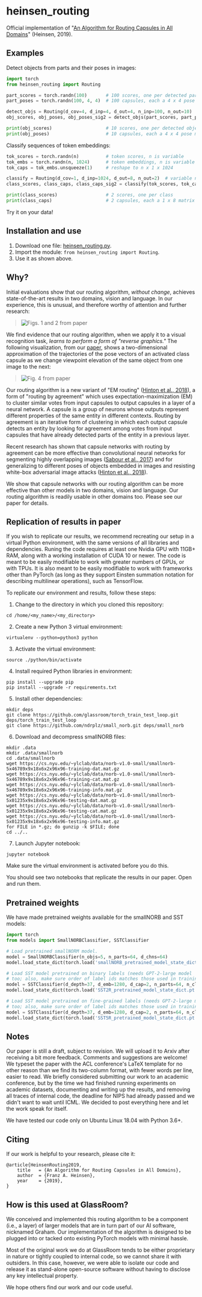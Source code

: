 # heinsen_routing

Official implementation of "[An Algorithm for Routing Capsules in All Domains](https://content.glassroom.com/An_Algorithm_for_Routing_Capsules_in_All_Domains.pdf)" (Heinsen, 2019).

## Examples

Detect objects from parts and their poses in images:

```python
import torch
from heinsen_routing import Routing

part_scores = torch.randn(100)       # 100 scores, one per detected part
part_poses = torch.randn(100, 4, 4)  # 100 capsules, each a 4 x 4 pose matrix

detect_objs = Routing(d_cov=4, d_inp=4, d_out=4, n_inp=100, n_out=10)
obj_scores, obj_poses, obj_poses_sig2 = detect_objs(part_scores, part_poses)

print(obj_scores)                    # 10 scores, one per detected object
print(obj_poses)                     # 10 capsules, each a 4 x 4 pose matrix
```

Classify sequences of token embeddings:

```python
tok_scores = torch.randn(n)          # token scores, n is variable
tok_embs = torch.randn(n, 1024)      # token embeddings, n is variable
tok_caps = tok_embs.unsqueeze(1)     # reshape to n x 1 x 1024

classify = Routing(d_cov=1, d_inp=1024, d_out=8, n_out=2)  # variable n_inp
class_scores, class_caps, class_caps_sig2 = classify(tok_scores, tok_caps)

print(class_scores)                  # 2 scores, one per class
print(class_caps)                    # 2 capsules, each a 1 x 8 matrix
```

Try it on your data!

## Installation and use

1. Download one file: [heinsen_routing.py](heinsen_routing.py).
2. Import the module: `from heinsen_routing import Routing`.
3. Use it as shown above.

## Why?

Initial evaluations show that our routing algorithm, _without change_, achieves state-of-the-art results in two domains, vision and language. In our experience, this is unusual, and therefore worthy of attention and further research:

> ![Figs. 1 and 2 from paper](assets/draft_paper_fig1_and_fig2.png)

We find evidence that our routing algorithm, when we apply it to a visual recognition task, _learns to perform a form of "reverse graphics."_ The following visualization, from our [paper](https://content.glassroom.com/An_Algorithm_for_Routing_Capsules_in_All_Domains.pdf), shows a two-dimensional approximation of the trajectories of the pose vectors of an activated class capsule as we change viewpoint elevation of the same object from one image to the next:

> ![Fig. 4 from paper](assets/draft_paper_fig4.png)

Our routing algorithm is a new variant of "EM routing" ([Hinton et al., 2018](https://openreview.net/pdf?id=HJWLfGWRb)), a form of "routing by agreement" which uses expectation-maximization (EM) to cluster similar votes from input capsules to output capsules in a layer of a neural network. A capsule is a group of neurons whose outputs represent different properties of the same entity in different contexts. Routing by agreement is an iterative form of clustering in which each output capsule detects an entity by looking for agreement among votes from input capsules that have already detected parts of the entity in a previous layer.

Recent research has shown that capsule networks with routing by agreement can be more effective than convolutional neural networks for segmenting highly overlapping images ([Sabour et al., 2017](https://arxiv.org/pdf/1710.09829.pdf)) and for generalizing to different poses of objects embedded in images and resisting white-box adversarial image attacks ([Hinton et al., 2018](https://openreview.net/pdf?id=HJWLfGWRb)).

We show that capsule networks with our routing algorithm can be more effective than other models in two domains, vision and language. Our routing algorithm is readily usable in other domains too. Please see our paper for details.

## Replication of results in paper

If you wish to replicate our results, we recommend recreating our setup in a virtual Python environment, with the same versions of all libraries and dependencies. Runing the code requires at least one Nvidia GPU with 11GB+ RAM, along with a working installation of CUDA 10 or newer. The code is meant to be easily modifiable to work with greater numbers of GPUs, or with TPUs. It is also meant to be easily modifiable to work with frameworks other than PyTorch (as long as they support Einsten summation notation for describing multilinear operations), such as TensorFlow.

To replicate our environment and results, follow these steps:

1. Change to the directory in which you cloned this repository:

```
cd /home/<my_name>/<my_directory>
```

2. Create a new Python 3 virtual environment:

```
virtualenv --python=python3 python
```

3. Activate the virtual environment:

```
source ./python/bin/activate
```

4. Install required Python libraries in environment:

```
pip install --upgrade pip
pip install --upgrade -r requirements.txt
```

5. Install other dependencies:

```
mkdir deps
git clone https://github.com/glassroom/torch_train_test_loop.git deps/torch_train_test_loop
git clone https://github.com/ndrplz/small_norb.git deps/small_norb
```

6. Download and decompress smallNORB files:

```
mkdir .data
mkdir .data/smallnorb
cd .data/smallnorb
wget https://cs.nyu.edu/~ylclab/data/norb-v1.0-small/smallnorb-5x46789x9x18x6x2x96x96-training-dat.mat.gz
wget https://cs.nyu.edu/~ylclab/data/norb-v1.0-small/smallnorb-5x46789x9x18x6x2x96x96-training-cat.mat.gz
wget https://cs.nyu.edu/~ylclab/data/norb-v1.0-small/smallnorb-5x46789x9x18x6x2x96x96-training-info.mat.gz
wget https://cs.nyu.edu/~ylclab/data/norb-v1.0-small/smallnorb-5x01235x9x18x6x2x96x96-testing-dat.mat.gz
wget https://cs.nyu.edu/~ylclab/data/norb-v1.0-small/smallnorb-5x01235x9x18x6x2x96x96-testing-cat.mat.gz
wget https://cs.nyu.edu/~ylclab/data/norb-v1.0-small/smallnorb-5x01235x9x18x6x2x96x96-testing-info.mat.gz
for FILE in *.gz; do gunzip -k $FILE; done
cd ../..
```

7. Launch Jupyter notebook:

```
jupyter notebook
```

Make sure the virtual environment is activated before you do this.

You should see two notebooks that replicate the results in our paper. Open and run them.

## Pretrained weights

We have made pretrained weights available for the smallNORB and SST models:

```python
import torch
from models import SmallNORBClassifier, SSTClassifier

# Load pretrained smallNORM model.
model = SmallNORBClassifier(n_objs=5, n_parts=64, d_chns=64)
model.load_state_dict(torch.load('smallNORB_pretrained_model_state_dict.pt'))

# Load SST model pretrained on binary labels (needs GPT-2-large model
# too; also, make sure order of label ids matches those used in training).
model = SSTClassifier(d_depth=37, d_emb=1280, d_cap=2, n_parts=64, n_classes=2)
model.load_state_dict(torch.load('SST2R_pretrained_model_state_dict.pt'))

# Load SST model pretrained on fine-grained labels (needs GPT-2-large model
# too; also, make sure order of label ids matches those used in training).
model = SSTClassifier(d_depth=37, d_emb=1280, d_cap=2, n_parts=64, n_classes=5)
model.load_state_dict(torch.load('SST5R_pretrained_model_state_dict.pt'))
```

## Notes

Our paper is still a draft, subject to revision. We will upload it to Arxiv after receiving a bit more feedback. Comments and suggestions are welcome!  We typeset the paper with the ACL conference's LaTeX template for no other reason than we find its two-column format, with fewer words per line, easier to read. We briefly considered submitting our work to an academic conference, but by the time we had finished running experiments on academic datasets, documenting and writing up the results, and removing all traces of internal code, the deadline for NIPS had already passed and we didn't want to wait until ICML. We decided to post everything here and let the work speak for itself.

We have tested our code only on Ubuntu Linux 18.04 with Python 3.6+.

## Citing

If our work is helpful to your research, please cite it:

```
@article{HeinsenRouting2019,
    title	= {An Algorithm for Routing Capsules in All Domains},
    author	= {Franz A. Heinsen},
    year	= {2019},
}
```

## How is this used at GlassRoom?

We conceived and implemented this routing algorithm to be a component (i.e., a layer) of larger models that are in turn part of our AI software, nicknamed Graham. Our implementation of the algorithm is designed to be plugged into or tacked onto existing PyTorch models with minimal hassle.

Most of the original work we do at GlassRoom tends to be either proprietary in nature or tightly coupled to internal code, so we cannot share it with outsiders. In this case, however, we were able to isolate our code and release it as stand-alone open-source software without having to disclose any key intellectual property.

We hope others find our work and our code useful.
